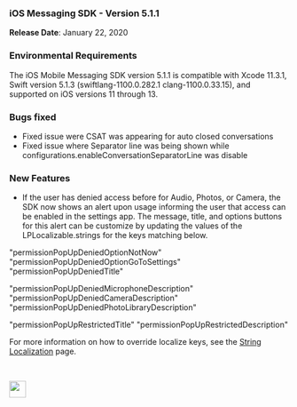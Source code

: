 ### iOS Messaging SDK - Version 5.1.1
**Release Date**: January 22, 2020 

### Environmental Requirements
The iOS Mobile Messaging SDK version 5.1.1 is compatible with Xcode 11.3.1, Swift version 5.1.3 (swiftlang-1100.0.282.1 clang-1100.0.33.15), and supported on iOS versions 11 through 13.   

### Bugs fixed 
* Fixed issue were CSAT was appearing for auto closed conversations
* Fixed issue where Separator line was being shown while configurations.enableConversationSeparatorLine was disable

### New Features 
* If the user has denied access before for Audio, Photos, or Camera, the SDK now shows an alert upon usage informing the user that access can be enabled in the settings app.
The message, title, and options buttons for this alert can be customize by updating the values of the LPLocalizable.strings for the keys matching below.

"permissionPopUpDeniedOptionNotNow"
"permissionPopUpDeniedOptionGoToSettings"
"permissionPopUpDeniedTitle"

"permissionPopUpDeniedMicrophoneDescription"
"permissionPopUpDeniedCameraDescription"
"permissionPopUpDeniedPhotoLibraryDescription"

"permissionPopUpRestrictedTitle"
"permissionPopUpRestrictedDescription"

For more information on how to override localize keys, see the [String Localization](https://developers.liveperson.com/mobile-app-messaging-sdk-for-ios-string-localization-string-localization.html) page.

<br>
<p style="text-align: left">
<a href="mobile-app-messaging-sdk-for-ios-all-release-notes.html" center><img src="../img/back-to-all-release-notes.png" style="height: 30px; width: auto;"></a></p>
